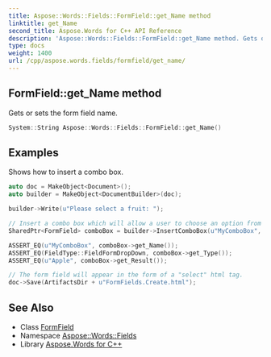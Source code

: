 ```yaml
---
title: Aspose::Words::Fields::FormField::get_Name method
linktitle: get_Name
second_title: Aspose.Words for C++ API Reference
description: 'Aspose::Words::Fields::FormField::get_Name method. Gets or sets the form field name in C++.'
type: docs
weight: 1400
url: /cpp/aspose.words.fields/formfield/get_name/
---
```

## FormField::get_Name method


Gets or sets the form field name.

```cpp
System::String Aspose::Words::Fields::FormField::get_Name()
```


## Examples



Shows how to insert a combo box. 
```cpp
auto doc = MakeObject<Document>();
auto builder = MakeObject<DocumentBuilder>(doc);

builder->Write(u"Please select a fruit: ");

// Insert a combo box which will allow a user to choose an option from a collection of strings.
SharedPtr<FormField> comboBox = builder->InsertComboBox(u"MyComboBox", MakeArray<String>({u"Apple", u"Banana", u"Cherry"}), 0);

ASSERT_EQ(u"MyComboBox", comboBox->get_Name());
ASSERT_EQ(FieldType::FieldFormDropDown, comboBox->get_Type());
ASSERT_EQ(u"Apple", comboBox->get_Result());

// The form field will appear in the form of a "select" html tag.
doc->Save(ArtifactsDir + u"FormFields.Create.html");
```

## See Also

* Class [FormField](../)
* Namespace [Aspose::Words::Fields](../../)
* Library [Aspose.Words for C++](../../../)
